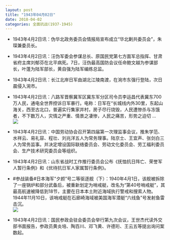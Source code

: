 ```yaml
---
layout: post
title: "1943年04月02日"
date: 2018-04-02
categories: 全面抗战(1937-1945)
---
```


<meta name="referrer" content="no-referrer" />

- 1943年4月2日讯：伪华北政务委员会情报局宣布成立“华北剿共委员会”，朱琛兼委员长。 

- 1943年4月2日讯：汪伪军委会参谋总长、原国民党第七方面军总指挥、甘肃省府主席刘郁芬在北平病死。7日，汪伪最高国防会议任命鲍文越为参谋部长，叶蓬为陆军部长，黄自强为陆军编练总监。 

- 1943年4月2日讯：长江北岸日军由湖北江陵南渡，在涴市东强行登陆，次日晨侵入涴市。 

- 1943年4月2日讯：八路军晋察冀军区冀东军分区司令员李运昌代表冀东700万人民，通电全世界控诉日军暴行。电称：日军在“长城线内外30里，东起山海关，西至古北口，普遍实行集家并村，房子尽行烧毁，人民遭惨杀与冻饿者，不下数万人，灾情之严重、情景之凄惨，人民之痛苦，形势之迫切 ... <br/><img src="https://wx3.sinaimg.cn/large/aca367d8ly1fpykb9q9gjj20c80dvglt.jpg" />

- 1943年4月2日讯：中国劳动协会召开第四届第一次理监事会议，推朱学范、水祥云、易礼容、程壮、刘兆洋五人为常务理事。陆京士、王宜声、张剑白三人为常务监事。并决定增设国际联络委员会、劳动文化委员会、劳工福利委员会、生产技术研究委员会等组织。 

- 1943年4月2日讯：山东省战时工作推行委员会公布《抚恤抗日阵亡、荣誉军人暂行条例》和《优待抗日军人家属暂行条例》。 

- #参战装备#日本海军“夕颜”号二等驱逐舰（下）：1940年4月1日，该舰被拆除了一座锅炉和部分武备后，被重新划定为哨戒艇，改名为“第40号哨戒艇”，其最高航速被降低到18节，主要在日本本土附近海域执行警戒和搜索人物。1944年11月10日，该哨戒艇在石廊崎海域被美国海军潜艇“六线鱼”号发射鱼雷击沉。 <br/><img src="https://wx3.sinaimg.cn/large/aca367d8ly1fpy2yh4eoxg20dw05fac4.gif" />

- 1943年4月2日讯：国民参政会驻会委员会举行第九次会议，王世杰代读外交部书面报告，参政员黄炎培、陶百川、邓飞黄、许德珩、王云五等提出询问案数起。 

